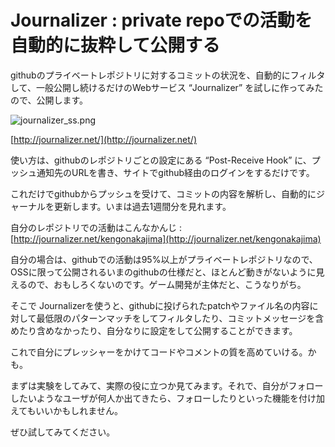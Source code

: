 Journalizer : private repoでの活動を自動的に抜粋して公開する
====

githubのプライベートレポジトリに対するコミットの状況を、自動的にフィルタして、一般公開し続けるだけのWebサービス “Journalizer” を試しに作ってみたので、公開します。

<img alt="journalizer_ss.png" src="https://github.com/kengonakajima/blog/raw/master/articles/journalizer_ss.png">



[http://journalizer.net/](http://journalizer.net/)

使い方は、githubのレポジトリごとの設定にある “Post-Receive Hook” に、プッシュ通知先のURLを書き、サイトでgithub経由のログインをするだけです。

これだけでgithubからプッシュを受けて、コミットの内容を解析し、自動的にジャーナルを更新します。いまは過去1週間分を見れます。

自分のレポジトリでの活動はこんなかんじ : [http://journalizer.net/kengonakajima](http://journalizer.net/kengonakajima)

自分の場合は、githubでの活動は95%以上がプライベートレポジトリなので、OSSに限って公開されるいまのgithubの仕様だと、ほとんど動きがないように見えるので、おもしろくないのです。ゲーム開発が主体だと、こうなりがち。

そこで Journalizerを使うと、githubに投げられたpatchやファイル名の内容に対して最低限のパターンマッチをしてフィルタしたり、コミットメッセージを含めたり含めなかったり、自分なりに設定をして公開することができます。

これで自分にプレッシャーをかけてコードやコメントの質を高めていける。かも。

まずは実験をしてみて、実際の役に立つか見てみます。それで、自分がフォローしたいようなユーザが何人か出てきたら、フォローしたりといった機能を付け加えてもいいかもしれません。

ぜひ試してみてください。